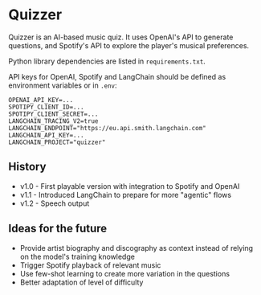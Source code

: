 # Quizzer

Quizzer is an AI-based music quiz. It uses OpenAI's API to generate questions, and Spotify's API to explore the player's musical preferences.

Python library dependencies are listed in `requirements.txt`.

API keys for OpenAI, Spotify and LangChain should be defined as environment variables or in `.env`:
```
OPENAI_API_KEY=...
SPOTIPY_CLIENT_ID=...
SPOTIPY_CLIENT_SECRET=...
LANGCHAIN_TRACING_V2=true
LANGCHAIN_ENDPOINT="https://eu.api.smith.langchain.com"
LANGCHAIN_API_KEY=...
LANGCHAIN_PROJECT="quizzer"
```

## History

* v1.0 - First playable version with integration to Spotify and OpenAI
* v1.1 - Introduced LangChain to prepare for more "agentic" flows
* v1.2 - Speech output

## Ideas for the future
* Provide artist biography and discography as context instead of relying on the model's training knowledge
* Trigger Spotify playback of relevant music
* Use few-shot learning to create more variation in the questions
* Better adaptation of level of difficulty